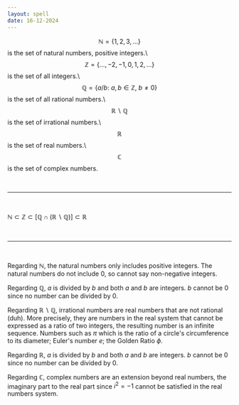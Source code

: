 ```yaml
---
layout: spell
date: 16-12-2024
---
```


$$\mathbb{N} = \{1,2,3,\ldots\}$$ is the set of natural numbers, positive integers.\\
<br>
$$\mathbb{Z} = \{\ldots,-2,-1,0,1,2,\ldots\}$$ is the set of all integers.\\
<br>
$$\mathbb{Q} = \{ a/b :\ a,b \in \mathbb{Z},\ b\ne 0\}$$ is the set of all rational numbers.\\
<br>
$$\mathbb{R}\backslash \mathbb{Q}$$ is the set of irrational numbers.\\
<br>
$$\mathbb{R}$$ is the set of real numbers.\\
<br>
$$\mathbb{C}$$ is the set of complex numbers.

<br>

---

<br>

$\mathbb{N} \subset \mathbb{Z} \subset [\mathbb{Q} \cap (\mathbb{R}\backslash \mathbb{Q})] \subset \mathbb{R}$

<br>

---

<br>

Regarding $\mathbb{N}$, the natural numbers only includes positive integers. The natural numbers do not include 0, so cannot say non-negative integers.

Regarding $\mathbb{Q}$, $a$ is divided by $b$ and both $a$ and $b$ are integers. $b$ cannot be 0 since no number can be divided by 0.

Regarding $\mathbb{R}\backslash \mathbb{Q}$, irrational numbers are real numbers that are not rational (duh).  More precisely, they are numbers in the real system that cannot be expressed as a ratio of two integers, the resulting number is an infinite sequence.  Numbers such as $\pi$ which is the ratio of a circle's circumference to its diameter; Euler's number $e$; the Golden Ratio $\phi$.

Regarding $\mathbb{R}$, $a$ is divided by $b$ and both $a$ and $b$ are integers. $b$ cannot be 0 since no number can be divided by 0.

Regarding $\mathbb{C}$, complex numbers are an extension beyond real numbers, the imaginary part to the real part since $i^{2} = -1$ cannot be satisfied in the real numbers system.